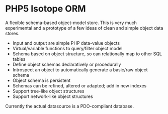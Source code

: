 PHP5 Isotope ORM
================

A flexible schema-based object-model store. This is very much experimental and a prototype of a few ideas of clean and simple object data stores.

* Input and output are simple PHP data-value objects
* Virtual/variable functions to query/filter object model
* Schema based on object structure, so can relationally map to other SQL tables
* Define object schemas declaratively or procedurally
* Introspect an object to automatically generate a basic/raw object schema
* Object schema is persistent
* Schemas can be refined, altered or adapted; add in new indexes
* Support tree-like object structures
* Support network-like object structures

Currently the actual datasource is a PDO-compliant database.


